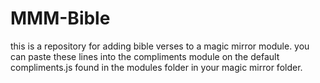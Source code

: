 # MMM-Bible
this is a repository for adding bible verses to a magic mirror module. you can paste these lines into the compliments module on the default compliments.js found in the modules folder in your magic mirror folder.
